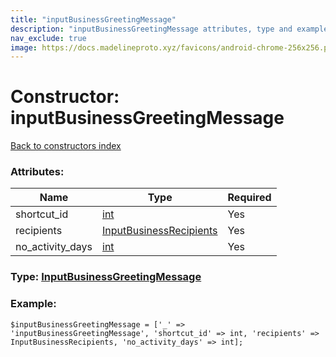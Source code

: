 ```yaml
---
title: "inputBusinessGreetingMessage"
description: "inputBusinessGreetingMessage attributes, type and example"
nav_exclude: true
image: https://docs.madelineproto.xyz/favicons/android-chrome-256x256.png
---
```

# Constructor: inputBusinessGreetingMessage  
[Back to constructors index](/API_docs/constructors/index.html)



### Attributes:

| Name     |    Type       | Required |
|----------|---------------|----------|
|shortcut\_id|[int](/API_docs/types/int.html) | Yes|
|recipients|[InputBusinessRecipients](/API_docs/types/InputBusinessRecipients.html) | Yes|
|no\_activity\_days|[int](/API_docs/types/int.html) | Yes|



### Type: [InputBusinessGreetingMessage](/API_docs/types/InputBusinessGreetingMessage.html)


### Example:

```
$inputBusinessGreetingMessage = ['_' => 'inputBusinessGreetingMessage', 'shortcut_id' => int, 'recipients' => InputBusinessRecipients, 'no_activity_days' => int];
```  
